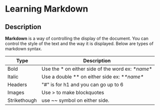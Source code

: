 # Learning Markdown

## Description

**Markdown** is a way of controlling the display of the document. You can control the style of the text and the way it is displayed. Below are types of markdown syntax.

Type | Description
------------ | -------------
Bold | Use the * on either side of the word ex: *\*name*\* 
Italic| Use a double ** on either side ex: **\**name*\**
Headers|"#" is for h1 and you can go up to 6
Images| Use > to make blockquotes
Strikethough| use ~~ symbol on either side. 
